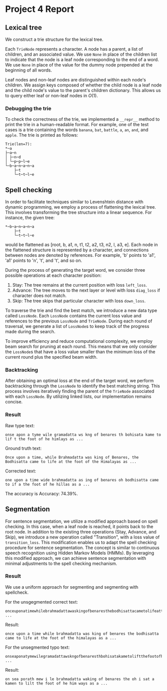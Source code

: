 # Project 4 Report

## Lexical tree

We construct a trie structure for the lexical tree.

Each `TrieNode` represents a character. A node has a parent, a list of children, and an associated value. We use `None` in place of the children list to indicate that the node is a leaf node corresponding to the end of a word. We use `None` in place of the value for the dummy node prepended at the beginning of all words.

Leaf nodes and non-leaf nodes are distinguished within each node's children. We assign keys composed of whether the child node is a leaf node and the child node's value to the parent's children dictionary. This allows us to query either leaf or non-leaf nodes in $O(1)$.

### Debugging the trie

To check the correctness of the trie, we implemented a `__repr__` method to print the trie in a human-readable format. For example, one of the test cases is a trie containing the words `banana`, `bat`, `battle`, `a`, `an`, `and`, and `apple`. The trie is printed as follows:

```
Trie(len=7):
*─a
├─a─n
│ ├─n─d
│ └─p─p─l─e
└─b─a─n─a─n─a
    ├─t
    └─t─t─l─e
```

## Spell checking

In order to facilitate techniques similar to Levenshtein distance with dynamic programming, we employ a process of flattening the lexical tree. This involves transforming the tree structure into a linear sequence. For instance, the given tree:

```
*─b─a─n─a─n─a
    ├─t
    └─t─t─l─e
```

would be flattened as [root, b, a1, n, t1, t2, a2, t3, n2, l, a3, e]. Each node in the flattened structure is represented by a character, and connections between nodes are denoted by references. For example, 'b' points to 'a1', 'a1' points to 'n', 't', and 't', and so on.

During the process of generating the target word, we consider three possible operations at each character position:

1. Stay: The tree remains at the current position with loss `left_loss`.
2. Advance: The tree moves to the next layer or level with loss `diag_loss` if character does not match.
3. Skip: The tree skips that particular character with loss `down_loss`.

To traverse the trie and find the best match, we introduce a new data type called `LossNode`. Each `LossNode` contains the current loss value and references to the previous `LossNode` and `TrieNode`. During each round of traversal, we generate a list of `LossNode`s to keep track of the progress made during the search.

To improve efficiency and reduce computational complexity, we employ beam search for pruning at each round. This means that we only consider the `LossNode`s that have a loss value smaller than the minimum loss of the current round plus the specified beam width.

### Backtracking

After obtaining an optimal loss at the end of the target word, we perform backtracking through the `LossNode` to identify the best matching string. This process involves iteratively finding the parent of the `TrieNode` associated with each `LossNode`. By utilizing linked lists, our implementation remains concise.

### Result

Raw type text:

```
onse apon a tyme wile gramadatta ws kng of benares th bohisata kame to lif t the foot of he himlays as ...
```

Ground truth text:

```
Once upon a time, while Brahmadatta was king of Benares, the Bodhisatta came to life at the foot of the Himalayas as ...
```

Corrected text:

```
one upon a time wide brahmadatta as ing of benares oh bodhisatta came to if a the foot of he hillas as a ...
```

The accuracy is Accuracy: 74.39%.

## Segmentation

For sentence segmentation, we utilize a modified approach based on spell checking. In this case, when a leaf node is reached, it points back to the root node. In addition to the existing three operations (Stay, Advance, and Skip), we introduce a new operation called "Transition", with a loss value of `transition_loss`. This modification enables us to adapt the spell checking procedure for sentence segmentation. The concept is similar to continuous speech recognition using Hidden Markov Models (HMMs). By leveraging this modified approach, we can achieve sentence segmentation with minimal adjustments to the spell checking mechanism.

### Result

We use a uniform approach for segmenting and segmenting with spellcheck.

For the unsgegmented correct text:

```
onceuponatimewhilebrahmadattawaskingofbenaresthebodhisattacametolifeatthefootofthehimalayasasa ...
```

Result:

```
once upon a time while brahmadatta was king of benares the bodhisatta came to life at the foot of the himalayas as a ...
```

For the unsegmented typo text:

```
onseaponatymewilegramadattawskngofbenaresthbohisatakametoliftthefootofhehimlaysasa ...
```

Result:

```
on sea porath mew i le brahmadatta waking of benares the oh i sat a kamen to lilt the foot of he him ways as a ...
```
